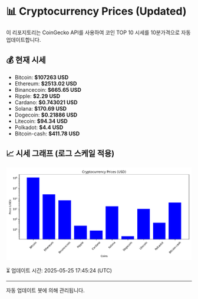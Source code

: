 
# 📊 Cryptocurrency Prices (Updated)

이 리포지토리는 CoinGecko API를 사용하여 코인 TOP 10 시세를 10분가격으로 자동 업데이트합니다.

## 💰 현재 시세
- Bitcoin: **$107263 USD**
- Ethereum: **$2513.02 USD**
- Binancecoin: **$665.65 USD**
- Ripple: **$2.29 USD**
- Cardano: **$0.743021 USD**
- Solana: **$170.69 USD**
- Dogecoin: **$0.21886 USD**
- Litecoin: **$94.34 USD**
- Polkadot: **$4.4 USD**
- Bitcoin-cash: **$411.78 USD**

## 📈 시세 그래프 (로그 스케일 적용)
![Crypto Prices](crypto_prices.png)

⏳ 업데이트 시간: 2025-05-25 17:45:24 (UTC)

---
자동 업데이트 봇에 의해 관리됩니다.
